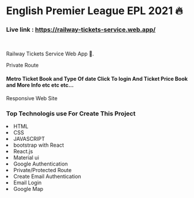 # English Premier League EPL 2021 🔥
### Live link : https://railway-tickets-service.web.app/
<br>

<p>Railway Tickets Service Web App 🤗.</p>
<p>Private Route</p>
<h4>Metro Ticket Book and Type Of date Click To login And Ticket Price Book and More Info etc etc etc...</h4> 
<p>Responsive Web Site</p>

### Top Technologis use For Create This Project
<li>HTML</li>
<li>CSS</li>
<li>JAVASCRIPT</li>
<li>bootstrap with React </li>
<li>React.js</li>
<li>Material ui</li>
<li>Google Authentication</li>
<li>Private/Protected Route</li>
<li>Create Email Authentication</li>
<li>Email Login</li>
<li>Google Map</li>

